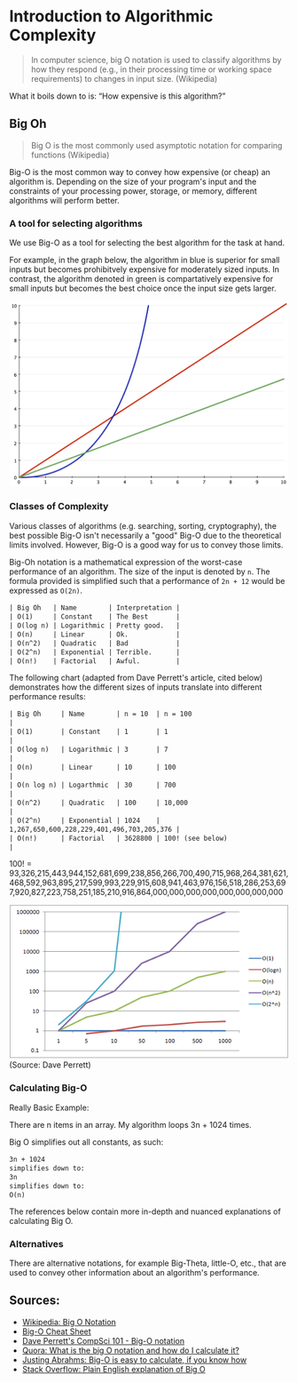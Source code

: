# Introduction to Algorithmic Complexity

>  In computer science, big O notation is used to classify algorithms by how they respond (e.g., in their processing time or working space requirements) to changes in input size. (Wikipedia)

What it boils down to is: “How expensive is this algorithm?”

## Big Oh

> Big O is the most commonly used asymptotic notation for comparing functions (Wikipedia)

Big-O is the most common way to convey how expensive (or cheap) an algorithm is.  Depending on the size of your program's input and the constraints of your processing power, storage, or memory, different algorithms will perform better.

### A tool for selecting algorithms

We use Big-O as a tool for selecting the best algorithm for the task at hand.

For example, in the graph below, the algorithm in blue is superior for small inputs but becomes prohibitvely expensive for moderately sized inputs.  In contrast, the algorithm denoted in green is compartatively expensive for small inputs but becomes the best choice once the input size gets larger.

![Example of possible algorithms](example-algorithms.png)

### Classes of Complexity

Various classes of algorithms (e.g. searching, sorting, cryptography), the best possible Big-O isn't necessarily a "good" Big-O due to the theoretical limits involved.  However, Big-O is a good way for us to convey those limits.

Big-Oh notation is a mathematical expression of the worst-case performance of an algorithm.  The size of the input is denoted by `n`. The formula provided is simplified such that a performance of `2n + 12` would be expressed as `O(2n)`.

    | Big Oh   | Name        | Interpretation |
    | O(1)     | Constant    | The Best       |
    | O(log n) | Logarithmic | Pretty good.   |
    | O(n)     | Linear      | Ok.            |
    | O(n^2)   | Quadratic   | Bad            |
    | O(2^n)   | Exponential | Terrible.      |
    | O(n!)    | Factorial   | Awful.         |


The following chart (adapted from Dave Perrett's article, cited below) demonstrates how the different sizes of inputs translate into different performance results:

    | Big Oh     | Name        | n = 10  | n = 100                                   |
    | O(1)       | Constant    | 1       | 1                                         |
    | O(log n)   | Logarithmic | 3       | 7                                         |
    | O(n)       | Linear      | 10      | 100                                       |
    | O(n log n) | Logarthmic  | 30      | 700                                       |
    | O(n^2)     | Quadratic   | 100     | 10,000                                    |
    | O(2^n)     | Exponential | 1024    | 1,267,650,600,228,229,401,496,703,205,376 |
    | O(n!)      | Factorial   | 3628800 | 100! (see below)                          |


100! = 93,326,215,443,944,152,681,699,238,856,266,700,490,715,968,264,381,621,468,592,963,895,217,599,993,229,915,608,941,463,976,156,518,286,253,697,920,827,223,758,251,185,210,916,864,000,000,000,000,000,000,000,000

![Comparison of Different Classes of Algorithms](dave-perrett-time-complexity.png)
(Source: Dave Perrett)

### Calculating Big-O

Really Basic Example:

There are n items in an array.  My algorithm loops 3n + 1024 times.

Big O simplifies out all constants, as such:

    3n + 1024
    simplifies down to:
    3n
    simplifies down to:
    O(n)

The references below contain more in-depth and nuanced explanations of calculating Big O.

### Alternatives

There are alternative notations, for example Big-Theta, little-O, etc., that are used to convey other information about an algorithm's performance.


## Sources:

* [Wikipedia: Big O Notation](http://en.wikipedia.org/wiki/Big_O_notation)
* [Big-O Cheat Sheet](http://bigocheatsheet.com/)
* [Dave Perrett's CompSci 101 - Big-O notation](http://www.daveperrett.com/articles/2010/12/07/comp-sci-101-big-o-notation/)
* [Quora: What is the big O notation and how do I calculate it?](http://www.quora.com/Big-O-Notation/What-is-the-big-O-notation-and-how-do-I-calculate-it)
* [Justing Abrahms: Big-O is easy to calculate, if you know how](http://justinlilly.com/computer-science/how-to-calculate-big-o.html)
* [Stack Overflow: Plain English explanation of Big O](http://stackoverflow.com/questions/487258/plain-english-explanation-of-big-o)
